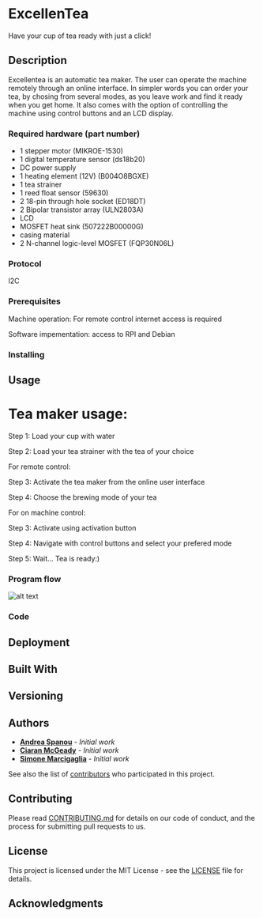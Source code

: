 # ExcellenTea
Have your cup of tea ready with just a click!

## Description

Excellentea is an automatic tea maker. The user can operate the machine remotely through an online interface. 
In simpler words you can order your tea, by chosing from several modes, as you leave work and find it ready when you get home. 
It also comes with the option of  controlling the machine using control buttons and an LCD display. 

### Required hardware (part number)

- 1 stepper motor (MIKROE-1530)
- 1 digital temperature sensor (ds18b20)
- DC power supply 
- 1 heating element (12V) (B004O8BGXE)
- 1 tea strainer 
- 1 reed float sensor (59630)
- 2 18-pin through hole socket (ED18DT)
- 2 Bipolar transistor array (ULN2803A)
- LCD
- MOSFET heat sink (507222B00000G)
- casing material 
- 2 N-channel logic-level MOSFET (FQP30N06L)

### Protocol

I2C

### Prerequisites

Machine operation: For remote control internet access is required

Software impementation: access to RPI and Debian


### Installing

[//]: # (A step by step series of examples that tell you have to get a development env running. Say what the step will be)

[//]: # (End with an example of getting some data out of the system or using it for a little demo)

## Usage

[//]: # (instruct other people on how to use your project after they’ve installed it)
# Tea maker usage:

Step 1: Load your cup with water

Step 2: Load your tea strainer with the tea of your choice

For remote control: 

Step 3: Activate the tea maker from the online user interface

Step 4: Choose the brewing mode of your tea

For on machine control: 

Step 3: Activate using activation button

Step 4: Navigate with control buttons and select your prefered mode

Step 5: Wait... Tea is ready:)

### Program flow

![alt text](http://https://github.com/GlasgowTeam3RTEP/ExcellenTea/blob/master/Program_flow/to/img.png)

### Code

[//]: # (Explain what these tests test and why)

[//]: # (```  Give an example ```)


## Deployment

[//]: # (Add additional notes about how to deploy this on a live system)

## Built With

[//]: # ( Dropwizard- The web framework used)

## Versioning

[//]: # (We use SemVer for versioning. For the versions available, see the LINK tags on this repository) 

## Authors

* [**Andrea Spanou**](https://github.com/andreaspanou) - *Initial work* 
* [**Ciaran McGeady**](https://github.com/CiaranAnthony) - *Initial work*
* [**Simone Marcigaglia**](https://github.com/SimoneMarcigaglia) - *Initial work*

See also the list of [contributors](https://github.com/GlasgowTeam3RTEP/ExcellenTea/contributors) who participated in this project.

## Contributing

Please read [CONTRIBUTING.md](CONTRIBUTING.md) for details on our code of conduct, and the process for submitting pull requests to us.

## License

This project is licensed under the MIT License - see the [LICENSE](LICENSE) file for details.

## Acknowledgments

[//]: # (Hat tip to anyone who's code was used, Inspiration, etc)
